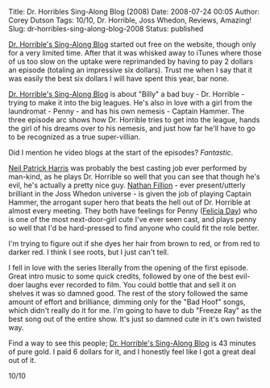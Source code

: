 Title: Dr. Horribles Sing-Along Blog (2008)
Date: 2008-07-24 00:05
Author: Corey Dutson
Tags: 10/10, Dr. Horrible, Joss Whedon, Reviews, Amazing!
Slug: dr-horribles-sing-along-blog-2008
Status: published

[Dr. Horrible's Sing-Along
Blog](http://www.drhorrible.com/ "Dr. Horrible's Sing-Along Blog")
started out free on the website, though only for a very limited time.
After that it was whisked away to iTunes where those of us too slow on
the uptake were reprimanded by having to pay 2 dollars an episode
(totaling an impressive six dollars). Trust me when I say that it was
easily the best six dollars I will have spent this year, bar none.

[Dr. Horrible's Sing-Along
Blog](http://www.drhorrible.com/ "Dr. Horrible's Sing-Along Blog") is
about "Billy" a bad buy - Dr. Horrible - trying to make it into the big
leagues. He's also in love with a girl from the laundromat - Penny - and
has his own nemesis - Captain Hammer. The three episode arc shows how
Dr. Horrible tries to get into the league, hands the girl of his dreams
over to his nemesis, and just how far he'll have to go to be recognized
as a true super-villian.

Did I mention he video blogs at the start of the episodes? *Fantastic*.

[Neil Patrick
Harris](http://www.imdb.com/name/nm0000439/ "IMDB: Neil Patrick Harris")
was probably the best casting job ever performed by man-kind, as he
plays Dr. Horrible so well that you can see that though he's evil, he's
actually a pretty nice guy. [Nathan
Fillion](http://www.imdb.com/name/nm0277213/ "IMDB: Nathan Fillion") -
ever present/utterly brilliant in the Joss Whedon universe - is given
the job of playing Captain Hammer, the arrogant super hero that beats
the hell out of Dr. Horrible at almost every meeting. They both have
feelings for Penny ([Felicia Day](http://feliciaday.com/ "Felicia Day"))
who is one of the most next-door-girl cute I've ever seen cast, and
plays penny so well that I'd be hard-pressed to find anyone who could
fit the role better.

I'm trying to figure out if she dyes her hair from brown to red, or from
red to darker red. I think I see roots, but I just can't tell.

I fell in love with the series literally from the opening of the first
episode. Great intro music to some quick credits, followed by one of the
best evil-doer laughs ever recorded to film. You could bottle that and
sell it on shelves it was so damned good. The rest of the story followed
the same amount of effort and brilliance, dimming only for the "Bad
Hoof" songs, which didn't really do it for me. I'm going to have to dub
"Freeze Ray" as the best song out of the entire show. It's just so
damned cute in it's own twisted way.

Find a way to see this people; [Dr. Horrible's Sing-Along
Blog](http://www.drhorrible.com/ "Dr. Horrible's Sing-Along Blog") is 43
minutes of pure gold. I paid 6 dollars for it, and I honestly feel like
I got a great deal out of it.

10/10
